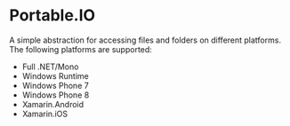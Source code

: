 Portable.IO
===========

A simple abstraction for accessing files and folders on different platforms. The following platforms are supported:

* Full .NET/Mono
* Windows Runtime
* Windows Phone 7
* Windows Phone 8
* Xamarin.Android
* Xamarin.iOS
